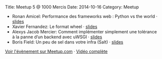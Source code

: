 Title: Meetup 5 @ 1000 Mercis
Date: 2014-10-16
Category: Meetup

- Ronan Amicel: Performance des frameworks web : Python vs the world · [slides](https://speakerdeck.com/ronnix/performance-des-frameworks-web-python-vs-the-world)
- Xavier Fernandez: Le format wheel · [slides](https://speakerdeck.com/xavfernandez/harness-the-speed-of-the-wheel)
- Alexys Jacob Mercier: Comment implémenter simplement une tolérance à la panne d’un backend avec uWSGI · [slides](https://github.com/ultrabug/parispy-20141016)
- Boris Field: Un peu de sel dans votre infra (Salt) · [slides](https://speakerdeck.com/lothiraldan/un-peu-de-sel-dans-votre-infra)

[Voir l'évènement sur Meetup.com](https://www.meetup.com/Paris-py-Python-Django-friends/events/209192042/) · [Vidéo complète](https://www.youtube.com/channel/UC98HdUzfN2l4q7NvjGqrZlQ)
